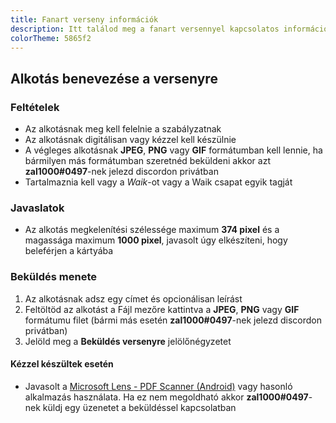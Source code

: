 ```yaml
---
title: Fanart verseny információk
description: Itt találod meg a fanart versennyel kapcsolatos információkat
colorTheme: 5865f2
---
```

## Alkotás benevezése a versenyre

### Feltételek
- Az alkotásnak meg kell felelnie a szabályzatnak
- Az alkotásnak digitálisan vagy kézzel kell készülnie
- A végleges alkotásnak **JPEG**, **PNG** vagy **GIF** formátumban kell lennie, ha bármilyen más formátumban szeretnéd beküldeni akkor azt **zal1000#0497**-nek jelezd discordon privátban
- Tartalmaznia kell vagy a *Waik*-ot vagy a Waik csapat egyik tagját

### Javaslatok
- Az alkotás megkelenítési szélessége maximum **374 pixel** és a magassága maximum **1000 pixel**, javasolt úgy elkészíteni, hogy beleférjen a kártyába

### Beküldés menete
1. Az alkotásnak adsz egy címet és opcionálisan leírást
2. Feltöltöd az alkotást a Fájl mezőre kattintva a **JPEG**, **PNG** vagy **GIF** formátumu filet (bármi más esetén **zal1000#0497**-nek jelezd discordon privátban)
3. Jelöld meg a **Beküldés versenyre** jelölőnégyzetet

#### Kézzel készültek esetén
- Javasolt a [Microsoft Lens - PDF Scanner (Android)](https://play.google.com/store/apps/details?id=com.microsoft.office.officelens) vagy hasonló alkalmazás használata. Ha ez nem megoldható akkor **zal1000#0497**-nek küldj egy üzenetet a beküldéssel kapcsolatban
